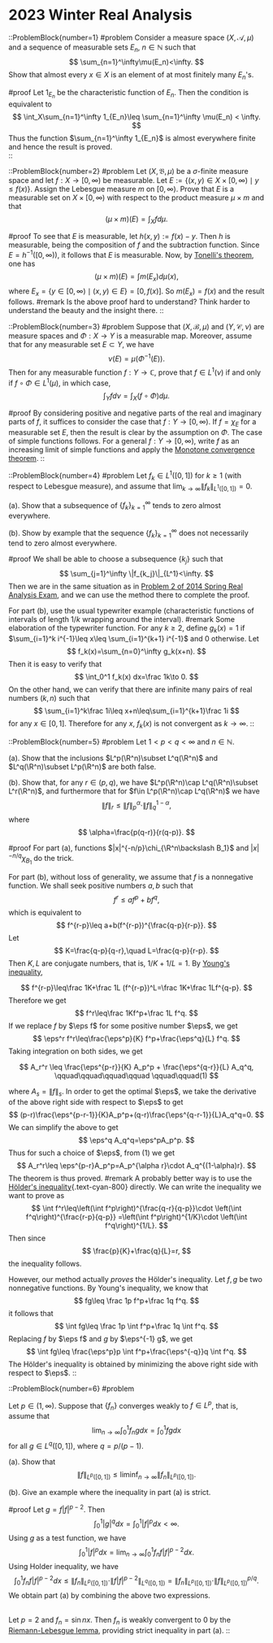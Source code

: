 # 2023 Winter Real Analysis

::ProblemBlock{number=1}
#problem
 Consider a measure space $(X,\mathcal A,\mu)$ and a sequence of measurable sets $E_n$, $n\in\mathbb N$
            such that
$$
            \sum_{n=1}^\infty\mu(E_n)<\infty. 
$$ 
Show that almost every $x\in X$ is an element of at most finitely many
                $E_n$'s.

#proof
Let $1_{E_n}$ be the characteristic function of $E_n$. Then
the condition is equivalent to
$$
        \int_X\sum_{n=1}^\infty 1_{E_n}\leq \sum_{n=1}^\infty \mu(E_n) < \infty. 
$$
 Thus the function $\sum_{n=1}^\infty
            1_{E_n}$ is almost everywhere finite and hence the result is proved.  
::

::ProblemBlock{number=2}
#problem
Let $(X,\mathfrak B,\mu)$ be a $\sigma$-finite measure  space and
                    let $f : X → [0,\infty)$ be measurable. Let
                    $E:=\{(x,y)\in X\times[0,\infty)\mid  y\leq f(x)\}$.
                    Assign the Lebesgue measure $m$ on $[0, \infty)$. Prove that $E$ is a measurable set on
                    $X \times [0, \infty)$ with respect to the product measure $\mu\times m$ and that
$$
                    (\mu\times m)(E)=\int_X fd\mu.
$$

#proof
To see that $E$ is measurable, let  $h(x, y) := f(x) -y$. Then $h$ is
                measurable, being the composition of $f$ and the subtraction function. Since
                $E = h^{-1}([0,\infty))$, it follows that $E$ is measurable.
                Now, by [Tonelli's theorem](https://en.wikipedia.org/wiki/Fubini%27s_theorem#Tonelli's_theorem), one has
$$
                (\mu\times m)(E)=\int m(E_x) d\mu(x),
$$
where $E_x=\{y\in [0,\infty)\mid (x,y)\in E\} =[0,f(x)]$.
                So $m(E_x)=f(x)$ and the result follows.
#remark
Is the above proof hard to understand? Think harder to understand the beauty and the insight there. 
::

::ProblemBlock{number=3}
#problem
Suppose that $(X,\mathcal B,\mu)$ and $(Y,\mathcal C,\nu)$
                    are measure spaces and $\Phi: X\to Y$ is a measurable map.
                    Moreover, assume that for any measurable set $E\subset Y$, we
                    have
$$
                    \nu(E)=\mu(\Phi^{-1}(E)).
$$
Then for any measurable function $f: Y\to\mathbb C$, prove that $f\in L^1(\nu)$
                    if and only if $f\circ\Phi\in L^1(\mu)$, in which case,
$$
                    \int_Y f d\nu=\int_X(f\circ\Phi) d\mu.
$$

#proof
By considering positive and negative parts of the real and imaginary parts of $f$, it suffices
                to consider the case that $f : Y → [0,\infty)$. If $f = \chi_E$ for a measurable set $E$, then the
                result
                is clear by the assumption on $\Phi$. The case of simple functions follows. For a general
                $f : Y → [0,\infty)$, write $f$ as an increasing limit of simple functions and apply the [Monotone
                convergence theorem](https://en.wikipedia.org/wiki/Monotone_convergence_theorem).
::

::ProblemBlock{number=4}
#problem
 Let $f_k\in L^1([0,1])$ for $k\geq 1$ (with respect to Lebesgue measure),
                        and assume that $\lim_{k\to\infty} \|f_k\|_{L^1([0,1])}=0$.

(a). Show that a subsequence of $\{f_k\}^\infty_{k=1}$ tends to zero almost everywhere.

(b). Show by example that the sequence $\{f_k\}^\infty_{k=1}$ does not necessarily tend to zero
                        almost everywhere.

#proof
We shall be able to choose a subsequence $\{k_j\}$ such that
$$
                \sum_{j=1}^\infty \|f_{k_j}\|_{L^1}<\infty. 
$$ 
Then we are in the same situation as in  [Problem 2 of 2014 Spring Real Analysis Exam](/posts/real-analysis/2014-spring/), and we can use the
                    method there
                    to complete the proof.


For part (b), use
                        the usual typewriter example (characteristic functions of intervals of length $1/k$ wrapping
                        around the interval).
#remark
Some elaboration of the typewriter function. 
For any $k\geq 2$, define
$g_k(x)= 1$ if $\sum_{i=1}^k i^{-1}\leq x\leq \sum_{i=1}^{k+1} i^{-1}$ and $0$ otherwise. 
Let
$$
f_k(x)=\sum_{n=0}^\infty g_k(x+n).
$$
Then it is easy to verify that 
$$
\int_0^1 f_k(x) dx=\frac 1k\to 0.
$$
On the other hand, we can verify that there are infinite many pairs of real numbers $(k,n)$ such that 
$$
\sum_{i=1}^k\frac 1i\leq x+n\leq\sum_{i=1}^{k+1}\frac 1i
$$
for any $x\in [0,1]$. Therefore for any $x$, $f_k(x)$ is not convergent as $k\to\infty$.
::

::ProblemBlock{number=5}
#problem
Let $1 < p < q <\infty$ and $n\in\mathbb N$.

(a). Show that the inclusions $L^p(\R^n)\subset L^q(\R^n)$ and $L^q(\R^n)\subset L^p(\R^n)$ are
                        both false.
                    

(b).
                        Show that, for any $r\in (p,q)$, we have $L^p(\R^n)\cap L^q(\R^n)\subset L^r(\R^n)$,
                        and
                        furthermore that for $f\in L^p(\R^n)\cap L^q(\R^n)$ we have
$$
                        \|f\|_r\leq \|f\|_p^\alpha\cdot\|f\|_q^{1-\alpha},
$$
where
$$
\alpha=\frac{p(q-r)}{r(q-p)}.
$$

#proof
For part (a), functions $|x|^{-n/p}\chi_{\R^n\backslash B_1}$ and $|x|^{-n/q}\chi_{B_1}$ do the trick.

For part (b), without loss of generality, we assume that $f$ is a nonnegative function. We shall seek positive
        numbers
        $a,b$ such that
$$
        f^r\leq af^p+bf^q,
$$
which is equivalent to
$$
        f^{r-p}\leq a+b(f^{r-p})^{\frac{q-p}{r-p}}.
$$
Let
$$
        K=\frac{q-p}{q-r},\quad L=\frac{q-p}{r-p}.
$$
Then $K,L$ are conjugate numbers, that is, $1/K+1/L=1$. By [Young's inequality](https://en.wikipedia.org/wiki/Young%27s_inequality_for_products), 
       
$$
        f^{r-p}\leq\frac 1K+\frac 1L (f^{r-p})^L=\frac 1K+\frac 1Lf^{q-p}.
$$
Therefore we get
$$
        f^r\leq\frac 1Kf^p+\frac 1L f^q.
$$
If we replace $f$ by $\eps f$ for some positive number $\eps$, we get
$$
        \eps^r f^r\leq\frac{\eps^p}{K} f^p+\frac{\eps^q}{L} f^q.
$$
Taking integration on both sides, we get

$$
A_r^r \leq \frac{\eps^{p-r}}{K} A_p^p + \frac{\eps^{q-r}}{L} A_q^q, \qquad\qquad\qquad\qquad \qquad\qquad(1)
$$

where $A_s=\|f\|_s$. In order to get the optimal $\eps$, we take the derivative of the above right side
        with respect to $\eps$ to get
$$
        (p-r)\frac{\eps^{p-r-1}}{K}A_p^p+(q-r)\frac{\eps^{q-r-1}}{L}A_q^q=0.
$$
We can simplify the above to get
$$
        \eps^q A_q^q=\eps^pA_p^p.
$$
Thus for such a choice of $\eps$, from (1) we get
$$
        A_r^r\leq \eps^{p-r}A_p^p=A_p^{\alpha r}\cdot A_q^{(1-\alpha)r}.
$$
The theorem is thus proved.
#remark
A probably better way is to use the [Hölder's inequality](https://en.wikipedia.org/wiki/Hölder%27s_inequality){.text-cyan-800} directly. We can write the inequality we want to prove as
$$
\int f^r\leq\left(\int f^p\right)^{\frac{q-r}{q-p}}\cdot \left(\int f^q\right)^{\frac{r-p}{q-p}}
=\left(\int f^p\right)^{1/K}\cdot \left(\int f^q\right)^{1/L}.
$$
Then since 
$$
\frac{p}{K}+\frac{q}{L}=r,
$$
the inequality follows. 

However, our method actually *proves* the Hölder's inequality. Let $f,g$ be two nonnegative functions. By Young's inequality, we know that 
$$
fg\leq \frac 1p f^p+\frac 1q f^q.
$$
it follows that 
$$
\int fg\leq \frac 1p \int f^p+\frac 1q \int f^q.
$$
Replacing $f$ by $\eps f$ and $g$ by $\eps^{-1} g$, we get
$$
\int fg\leq \frac{\eps^p}p \int f^p+\frac{\eps^{-q}}q \int f^q.
$$
The Hölder's inequality is obtained by minimizing the above right side with respect to $\eps$. 
::

 

::ProblemBlock{number=6}
#problem

Let $p\in (1,\infty)$. Suppose that $\{f_n\}$ converges weakly to $f\in L^p$, that is, assume that
$$
                \lim_{n\to\infty}\int_0^1 f_n g dx=\int_0^1 fg dx
$$
for all $g\in L^q([0,1])$, where $q=p/(p-1)$.

(a). Show that
$$
                \|f\|_{L^p([0,1])}\leq \liminf_{n\to\infty}\|f_n\|_{L^p([0,1])}.
$$
           
(b). Give an example where the inequality in part (a) is strict.
            

#proof
Let $g=f|f|^{p-2}$. Then
$$
        \int_0^1|g|^q dx=\int_0^1|f|^p dx<\infty. 
$$ 
Using $g$ as a test function, we have
$$
\int_0^1|f|^p dx=\lim_{n\to\infty}\int_0^1 f_n f|f|^{p-2} dx. 
$$
 Using Holder inequality, we have 
$$
 \int_0^1 f_n
            f|f|^{p-2} dx\leq \|f_n\|_{L^p([0,1])}\cdot
            \|f|f|^{p-2}\|_{L^q([0,1])}=\|f_n\|_{L^p([0,1])}\cdot\|f\|_{L^p([0,1])}^{p/q}. 
$$
We obtain part (a) by combining the above two expressions. <br><br>

Let $p=2$ and $f_n=\sin nx$. Then $f_n$ is weakly convergent to $0$ by the
           [Riemann-Lebesgue lemma](https://en.wikipedia.org/wiki/Riemann–Lebesgue_lemma), providing strict inequality in part (a).
::
